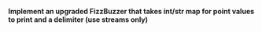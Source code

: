 **Implement an upgraded FizzBuzzer that takes int/str map for point values to print and a delimiter (use streams only)**